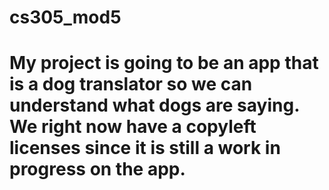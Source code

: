 # cs305_mod5
# My project is going to be an app that is a dog translator so we can understand what dogs are saying. We right now have a copyleft licenses since it is still a work in progress on the app.
